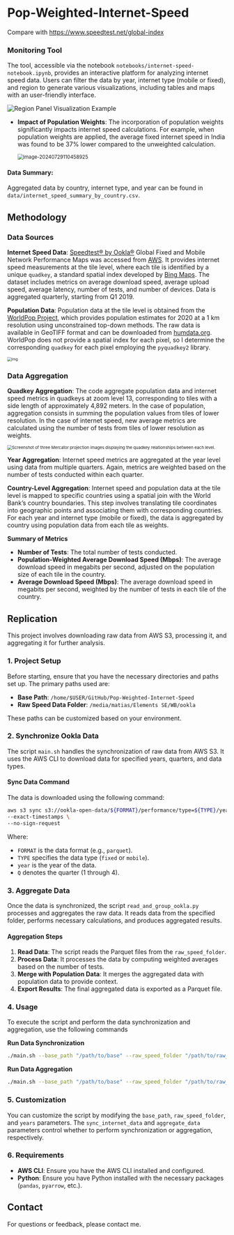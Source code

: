 # Pop-Weighted-Internet-Speed

Compare with https://www.speedtest.net/global-index

### Monitoring Tool

The tool, accessible via the notebook `notebooks/internet-speed-notebook.ipynb`, provides an interactive platform for analyzing internet speed data. Users can filter the data by year, internet type (mobile or fixed), and region to generate various visualizations, including tables and maps with an user-friendly interface.

<img src="./assets/3/region_panel_vis_example.png" alt="Region Panel Visualization Example" style="zoom:100%;" />



- **Impact of Population Weights**: The incorporation of population weights significantly impacts internet speed calculations. For example, when population weights are applied, the average fixed internet speed in India was found to be 37% lower compared to the unweighted calculation.

  <img src="./assets/3/discrepancy_using_w-1722268557673-8.png" alt="image-20240729110458925" style="zoom:80%;" />

#### Data Summary:

Aggregated data by country, internet type, and year can be found in `data/internet_speed_summary_by_country.csv`. 

## Methodology

### Data Sources

**Internet Speed Data**: [Speedtest® by Ookla®](https://github.com/teamookla/ookla-open-data) Global Fixed and Mobile Network Performance Maps was accessed from [AWS](https://aws.amazon.com/marketplace/pp/prodview-breawk6ljkovm#resources). It provides internet speed measurements at the tile level, where each tile is identified by a unique `quadkey`, a standard spatial index developed by [Bing Maps](https://learn.microsoft.com/en-us/bingmaps/articles/bing-maps-tile-system). The dataset includes metrics on average download speed, average upload speed, average latency, number of tests, and number of devices. Data is aggregated quarterly, starting from Q1 2019. 

**Population Data**:  Population data at the tile level is obtained from the [WorldPop Project](https://hub.worldpop.org/project/categories?id=3), which provides population estimates for 2020 at a 1 km resolution using unconstrained top-down methods. The raw data is available in GeoTIFF format and can be downloaded from [humdata.org](https://humdata.org). WorldPop does not provide a spatial index for each pixel, so I determine the corresponding `quadkey` for each pixel employing the `pyquadkey2` library.

<img src="./assets/3/AD_4nXcFm65EJ7vXcgqaOvoUXB9sv9JeShAG4ZlB07CbiCtSnhE4aVOiZrsbAM7cRkMTUe78fERY8Cu3eAdGqrpPig9j72NZb9K_mUzNGWxCLv9AMvIxpCeuJfaEoKW1_giJzSGxjYP-dOUd_-ibgcK6l1A8gTIB.png" alt="img" style="zoom:60%;" />

### Data Aggregation

**Quadkey Aggregation**: The code aggregate population data and internet speed metrics in quadkeys at zoom level 13, corresponding to tiles with a side length of approximately 4,892 meters. In the case of population, aggregation consists in summing the population values from tiles of lower resolution. In the case of internet speed, new average metrics are calculated using the number of tests from tiles of lower resolution as weights. 

<img src="./assets/3/5cff54de-5133-4369-8680-52d2723eb756.jpg" alt="Screenshot of three Mercator projection images displaying the quadkey relationships between each level." style="zoom:67%;" />

**Year Aggregation**: Internet speed metrics are aggregated at the year level using data from multiple quarters. Again, metrics are weighted based on the number of tests conducted within each quarter.

**Country-Level Aggregation**: Internet speed and population data at the tile level is mapped to specific countries using a spatial join with the World Bank’s country boundaries. This step involves translating tile coordinates into geographic points and associating them with corresponding countries. For each year and internet type (mobile or fixed), the data is aggregated by country using population data from each tile as weights.

**Summary of Metrics**

- **Number of Tests**: The total number of tests conducted.
- **Population-Weighted Average Download Speed (Mbps)**: The average download speed  in megabits per second, adjusted on the population size of each tile in the country.
- **Average Download Speed (Mbps)**: The average download speed in megabits per second, weighted by the number of tests in each tile of the country.

## Replication

 This project involves downloading raw data from AWS S3, processing it, and aggregating it for further analysis.

### 1. Project Setup

Before starting, ensure that you have the necessary directories and paths set up. The primary paths used are:

- **Base Path**: `/home/$USER/GitHub/Pop-Weighted-Internet-Speed`
- **Raw Speed Data Folder**: `/media/matias/Elements SE/WB/ookla`

These paths can be customized based on your environment.

### 2. Synchronize Ookla Data

The script `main.sh` handles the synchronization of raw data from AWS S3. It uses the AWS CLI to download data for specified years, quarters, and data types.

#### Sync Data Command

The data is downloaded using the following command:

```bash
aws s3 sync s3://ookla-open-data/${FORMAT}/performance/type=${TYPE}/year=${year}/quarter=${Q}/ ${raw_speed_folder} \
--exact-timestamps \
--no-sign-request
```

Where:

- `FORMAT` is the data format (e.g., `parquet`).
- `TYPE` specifies the data type (`fixed` or `mobile`).
- `year` is the year of the data.
- `Q` denotes the quarter (1 through 4).

### 3. Aggregate Data

Once the data is synchronized, the script `read_and_group_ookla.py` processes and aggregates the raw data. It reads data from the specified folder, performs necessary calculations, and produces aggregated results.

#### Aggregation Steps

1. **Read Data**: The script reads the Parquet files from the `raw_speed_folder`.
2. **Process Data**: It processes the data by computing weighted averages based on the number of tests.
3. **Merge with Population Data**: It merges the aggregated data with population data to provide context.
4. **Export Results**: The final aggregated data is exported as a Parquet file.

### 4. Usage

To execute the script and perform the data synchronization and aggregation, use the following commands

**Run Data Synchronization**

```bash
./main.sh --base_path "/path/to/base" --raw_speed_folder "/path/to/raw_speed" --years "2019,2020,2021" --sync_internet_data 1 --aggregate_data 0

```

**Run Data Aggregation**

```bash
./main.sh --base_path "/path/to/base" --raw_speed_folder "/path/to/raw_speed" --years "2019,2020,2021" --sync_internet_data 0 --aggregate_data 1
```



### 5. Customization

You can customize the script by modifying the `base_path`, `raw_speed_folder`, and `years` parameters. The `sync_internet_data` and `aggregate_data` parameters control whether to perform synchronization or aggregation, respectively.

### 6. Requirements

- **AWS CLI**: Ensure you have the AWS CLI installed and configured.
- **Python**: Ensure you have Python installed with the necessary packages (`pandas`, `pyarrow`, etc.).

## Contact

For questions or feedback, please contact me.

